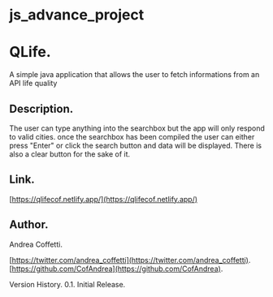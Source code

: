 # js_advance_project
 # QLife.

 
A simple java application that allows the user to fetch informations from an API life quality


## Description.


The user can type anything into the searchbox but the app will only respond to valid cities. once the searchbox has been compiled the user can either press "Enter" or click the search button and data will be displayed. There is also a clear button for the sake of it.


## Link.

[https://qlifecof.netlify.app/](https://qlifecof.netlify.app/)


## Author.

Andrea Coffetti.

[https://twitter.com/andrea_coffetti](https://twitter.com/andrea_coffetti).
[https://github.com/CofAndrea](https://github.com/CofAndrea).

Version History.
0.1.
Initial Release.

 
